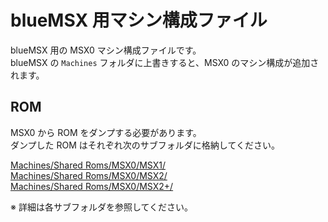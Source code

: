 # blueMSX 用マシン構成ファイル
blueMSX 用の MSX0 マシン構成ファイルです。<br>
blueMSX の `Machines` フォルダに上書きすると、MSX0 のマシン構成が追加されます。

## ROM
MSX0 から ROM をダンプする必要があります。<br> 
ダンプした ROM はそれぞれ次のサブフォルダに格納してください。

[Machines/Shared Roms/MSX0/MSX1/](./Machines/Shared%20Roms/MSX0/MSX1)<br>
[Machines/Shared Roms/MSX0/MSX2/](./Machines/Shared%20Roms/MSX0/MSX2)<br>
[Machines/Shared Roms/MSX0/MSX2+/](./Machines/Shared%20Roms/MSX0/MSX2+)<br>

※ 詳細は各サブフォルダを参照してください。　
